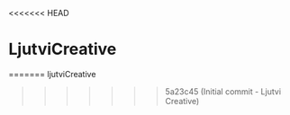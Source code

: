 <<<<<<< HEAD
# LjutviCreative
=======
ljutviCreative
>>>>>>> 5a23c45 (Initial commit - Ljutvi Creative)
